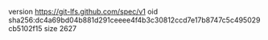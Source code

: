 version https://git-lfs.github.com/spec/v1
oid sha256:dc4a69bd04b881d291ceeee4f4b3c30812ccd7e17b8747c5c495029cb5102f15
size 2627
